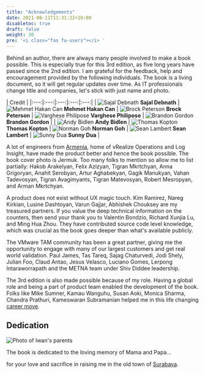 ```yaml
---
title: "Acknowledgements"
date: 2021-06-11T11:31:22+10:00
disabletoc: true
draft: false
weight: 20
pre: '<i class="fas fa-users"></i> '
---
```


Behind an author, there are always many people involved to make a book possible. This is especially true for this 3rd edition, as five long years have passed since the 2nd edition. I am grateful for the feedback, help and encouragement provided by the following individuals. The book is a living document, so it will get regular updates over time. As IT professionals change title and companies, let's stick with just name and photo.

| Credit |
|:---:|:---:|:---:|:---:|:---:|
| ![Sajal Debnath](sajal-debnath.jpg?width=120px&display=block&spacing=0px) **Sajal Debnath** | ![Mehmet Hakan Can](mehmet-hakan-can.jpg?width=120px&display=block) **Mehmet Hakan Can** | ![Brock Peterson](brock-peterson.jpg?width=120px&display=block) **Brock Peterson** | ![Varghese Philipose](varghese-philipose.jpg?width=120px&display=block) **Varghese Philipose** | ![Brandon Gordon](brandon-gordon.jpg?width=120px&display=block) **Brandon Gordon** |
| ![Andy Bidlen](andy-bidlen.jpg?width=120px&display=block&spacing=0px) **Andy Bidlen** | ![Thomas Kopton](thomas-kopton.jpg?width=120px&display=block) **Thomas Kopton** | ![Norman Goh](norman-goh.jpg?width=120px&display=block) **Norman Goh** | ![Sean Lambert](sean-lambert.jpg?width=120px&display=block) **Sean Lambert** | ![Sunny Dua](sunny-dua.jpg?width=120px&display=block) **Sunny Dua** |

A lot of engineers from [Armenia](https://en.wikipedia.org/wiki/Armenia), home of vRealize Operations and Log Insight, have made the product better and hence the book possible. The book cover photo is Jermuk. Too many folks to mention so allow me to list partially: Hakob Arakelyan, Felix Azizyan, Tigran Mkrtchyan, Anna Grigoryan, Anahit Serobyan, Artur Aghabekyan, Gagik Manukyan, Vahan Tadevosyan, Tigran Avagimyants, Tigran Matevosyan, Robert Mesropyan, and Arman Mkrtchyan.

A product does not exist without UX magic touch. Kim Ramirez, Nareg Kirkian, Lusine Dashtoyan, Varun Gajjar, Abhishek Chouksey are my treasured partners.
If you value the deep technical information on the counters, then send your thank you to Valentin Bondzio, Richard Xunjia Lu, and Ming Hua Zhou. They have contributed source code level knowledge, which was crucial as the book goes deeper than what's available publicly.

The VMware TAM community has been a great partner, giving me the opportunity to engage with many of our largest customers and get real world validation. Paul James, Tas Tareq, Sajag Chaturvedi, Jodi Shely, Julian Foo, Claud Antao, Jesus Velasco, Luciano Gomes, Lerpong Intaraworrapath and the METNA team under Shiv Diddee leadership.

The 3rd edition is also made possible because of my role. Having a global role and being a part of product team enabled the development of the book. Folks like Mike Sumner, Kamau Wanguhu, Susan Aoki, Monica Sharma, Chandra Prathuri, Kameswaran Subramanian helped me in this life changing [career move](/miscellaneous/chapter-9-infrastructure-architect/4.9.2-global-role/).  

## Dedication

![Photo of Iwan's parents](dedication.jpg)

The book is dedicated to the loving memory of Mama and Papa...

for your love and sacrifice in raising me in the old town of [Surabaya](https://www.youtube.com/watch?v=5KNb8r5mqNg).
